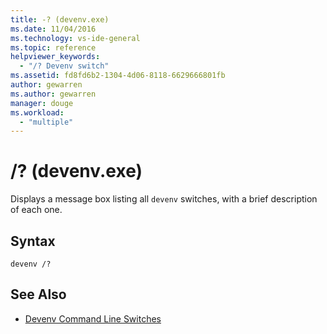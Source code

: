 ```yaml
---
title: -? (devenv.exe)
ms.date: 11/04/2016
ms.technology: vs-ide-general
ms.topic: reference
helpviewer_keywords:
  - "/? Devenv switch"
ms.assetid: fd8fd6b2-1304-4d06-8118-6629666801fb
author: gewarren
ms.author: gewarren
manager: douge
ms.workload:
  - "multiple"
---
```

# /? (devenv.exe)
Displays a message box listing all `devenv` switches, with a brief description of each one.

## Syntax

```
devenv /?
```

## See Also

- [Devenv Command Line Switches](../../ide/reference/devenv-command-line-switches.md)